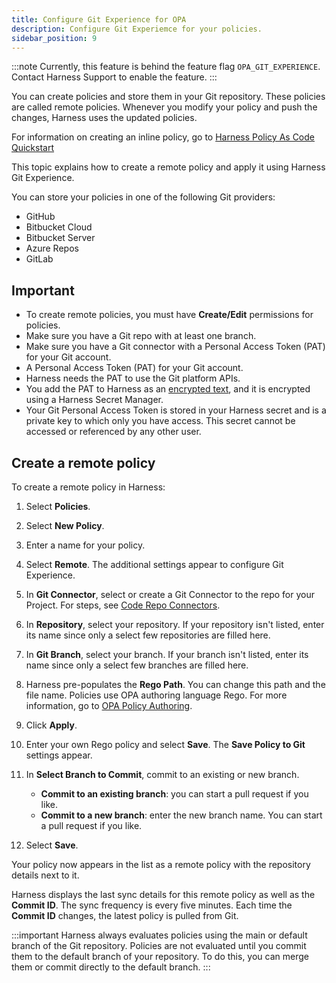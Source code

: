 ```yaml
---
title: Configure Git Experience for OPA
description: Configure Git Experiemce for your policies.
sidebar_position: 9
---
```

:::note
Currently, this feature is behind the feature flag `OPA_GIT_EXPERIENCE`. Contact Harness Support to enable the feature.
:::

You can create policies and store them in your Git repository. These policies are called remote policies.
Whenever you modify your policy and push the changes, Harness uses the updated policies.

For information on creating an inline policy, go to [Harness Policy As Code Quickstart](./harness-governance-quickstart.md)

This topic explains how to create a remote policy and apply it using Harness Git Experience.

You can store your policies in one of the following Git providers: 
- GitHub
- Bitbucket Cloud
- Bitbucket Server
- Azure Repos
- GitLab

## Important

- To create remote policies, you must have **Create/Edit** permissions for policies.
- Make sure you have a Git repo with at least one branch.
- Make sure you have a Git connector with a Personal Access Token (PAT) for your Git account.​​
- A Personal Access Token (PAT) for your Git account.
- Harness needs the PAT to use the Git platform APIs.
- You add the PAT to Harness as an [encrypted text](../../Secrets/2-add-use-text-secrets.md), and it is encrypted using a Harness Secret Manager.
- Your Git Personal Access Token is stored in your Harness secret and is a private key to which only you have access. This secret cannot be accessed or referenced by any other user.

## Create a remote policy

To create a remote policy in Harness: 

1. Select **Policies**.
2. Select **New Policy**.
3. Enter a name for your policy.
4. Select **Remote**. The additional settings appear to configure Git Experience.
5. In **Git Connector**, select or create a Git Connector to the repo for your Project. For steps, see [Code Repo Connectors](../../7_Connectors/Code-Repositories/connect-to-code-repo.md).
6. In **Repository**, select your repository. If your repository isn't listed, enter its name since only a select few repositories are filled here.
7. In **Git Branch**, select your branch. If your branch isn't listed, enter its name since only a select few branches are filled here.
8. Harness pre-populates the **Rego Path**. You can change this path and the file name.
   Policies use OPA authoring language Rego. For more information, go to [OPA Policy Authoring](https://academy.styra.com/courses/opa-rego).
9. Click **Apply**.
10. Enter your own Rego policy and select **Save**.
    The **Save Policy to Git** settings appear.
11. In **Select Branch to Commit**, commit to an existing or new branch.

    - **Commit to an existing branch**: you can start a pull request if you like.
    - **Commit to a new branch**: enter the new branch name. You can start a pull request if you like.
12. Select **Save**.

   Your policy now appears in the list as a remote policy with the repository details next to it.

Harness displays the last sync details for this remote policy as well as the **Commit ID**. The sync frequency is every five minutes. Each time the **Commit ID** changes, the latest policy is pulled from Git. 


:::important
Harness always evaluates policies using the main or default branch of the Git repository. Policies are not evaluated until you commit them to the default branch of your repository. To do this, you can merge them or commit directly to the default branch.
:::
